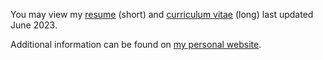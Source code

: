 You may view my [resume](https://dr-suz.github.io/SThornton/Thornton_Resume.pdf) (short) and [curriculum vitae](https://dr-suz.github.io/SThornton/Thornton_Vita.pdf) (long) last updated June 2023. 

Additional information can be found on [my personal website](https://dr-suz.github.io).